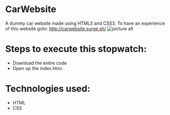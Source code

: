 # CarWebsite
A dummy car website made using HTML5 and CSS3.
To have an experience of this website goto: http://carwebsite.surge.sh/
![picture alt](https://github.com/lakshjadhwanilj/CarWebsite/blob/master/Screenshot%201.png)
# Steps to execute this stopwatch:

   * Download the entire code
   * Open up the index.html.

# Technologies used:

   * HTML
   * CSS 
